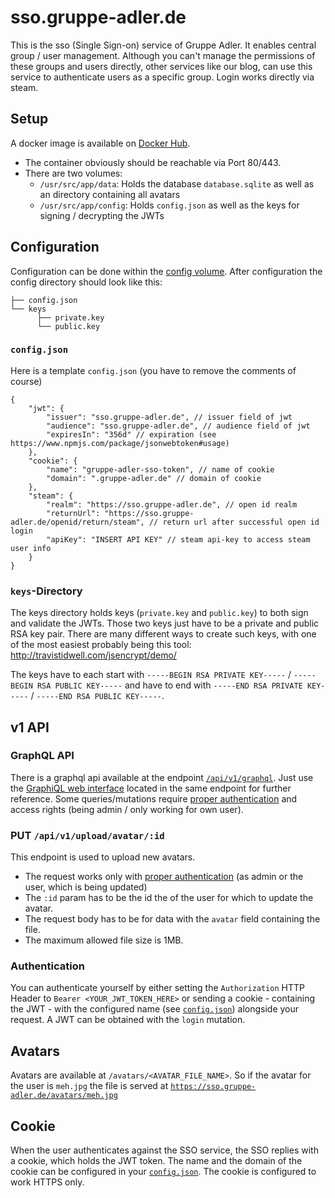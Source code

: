 # sso.gruppe-adler.de

This is the sso (Single Sign-on) service of Gruppe Adler. It enables central group / user management. Although you can't manage the permissions of these groups and users directly, other services like our blog, can use this service to authenticate users as a specific group. Login works directly via steam.

## Setup
A docker image is available on [Docker Hub](https://hub.docker.com/r/gruppeadler/sso).  
- The container obviously should be reachable via Port 80/443.  
- There are two volumes:
    - `/usr/src/app/data`: Holds the database `database.sqlite` as well as an directory containing all avatars
    - `/usr/src/app/config`: Holds `config.json` as well as the keys for signing / decrypting the JWTs

## Configuration
Configuration can be done within the [config volume](#Setup). After configuration the config directory should look like this:
```
├── config.json
└── keys 
      ├── private.key
      └── public.key
```

### `config.json`
Here is a template `config.json` (you have to remove the comments of course)
```jsonc
{
    "jwt": {
        "issuer": "sso.gruppe-adler.de", // issuer field of jwt
        "audience": "sso.gruppe-adler.de", // audience field of jwt
        "expiresIn": "356d" // expiration (see https://www.npmjs.com/package/jsonwebtoken#usage)
    },
    "cookie": {
        "name": "gruppe-adler-sso-token", // name of cookie
        "domain": ".gruppe-adler.de" // domain of cookie
    },
    "steam": {
        "realm": "https://sso.gruppe-adler.de", // open id realm 
        "returnUrl": "https://sso.gruppe-adler.de/openid/return/steam", // return url after successful open id login
        "apiKey": "INSERT API KEY" // steam api-key to access steam user info
    }
}
```

### `keys`-Directory

The keys directory holds keys (`private.key` and `public.key`) to both sign and validate the JWTs. Those two keys just have to be a private and public RSA key pair. There are many different ways to create such keys, with one of the most easiest probably being this tool: http://travistidwell.com/jsencrypt/demo/

The keys have to each start with `-----BEGIN RSA PRIVATE KEY-----` / `-----BEGIN RSA PUBLIC KEY-----` and have to end with `-----END RSA PRIVATE KEY-----` / `-----END RSA PUBLIC KEY-----`.

## v1 API

### GraphQL API
There is a graphql api available at the endpoint [`/api/v1/graphql`](https://sso.gruppe-adler.de/api/v1/graphql).
Just use the [GraphiQL web interface](https://sso.gruppe-adler.de/api/v1/graphql) located in the same endpoint for further reference.
Some queries/mutations require [proper authentication](#authentication) and access rights (being admin / only working for own user).

### PUT `/api/v1/upload/avatar/:id`
This endpoint is used to upload new avatars.
- The request works only with [proper authentication](#authentication) (as admin or the user, which is being updated)
- The `:id` param has to be the id the of the user for which to update the avatar.  
- The request body has to be for data with the `avatar` field containing the file.
- The maximum allowed file size is 1MB.  

### Authentication
You can authenticate yourself by either setting the `Authorization` HTTP Header to `Bearer <YOUR_JWT_TOKEN_HERE>` or sending a cookie - containing the JWT - with the configured name (see [`config.json`](#config.json)) alongside your request.
A JWT can be obtained with the `login` mutation.

## Avatars
Avatars are available at `/avatars/<AVATAR_FILE_NAME>`. So if the avatar for the user is `meh.jpg` the file is served at [`https://sso.gruppe-adler.de/avatars/meh.jpg`](https://sso.gruppe-adler.de/avatars/lg77opahotl4g7n63kydh.gif)

## Cookie
When the user authenticates against the SSO service, the SSO replies with a cookie, which holds the JWT token. The name and the domain of the cookie can be configured in your [`config.json`](#config.json). The cookie is configured to work HTTPS only.

